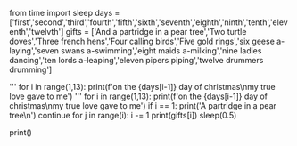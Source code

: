 from time import sleep
days = ['first','second','third','fourth','fifth','sixth','seventh','eighth','ninth','tenth','eleventh','twelvth']
gifts = ['And a partridge in a pear tree','Two turtle doves','Three french hens','Four calling birds','Five gold rings','six geese a-laying','seven swans a-swimming','eight maids a-milking','nine ladies dancing','ten lords a-leaping','eleven pipers piping','twelve drummers drumming']



'''
for i in range(1,13):
  print(f'on the {days[i-1]} day of christmas\nmy true love gave to me')
'''
for i in range(1,13):
  print(f'on the {days[i-1]} day of christmas\nmy true love gave to me')
  if i == 1:
    print('A partridge in a pear tree\n')
    continue
  for j in range(i):
    i -= 1
    print(gifts[i])
    sleep(0.5)


  print()
